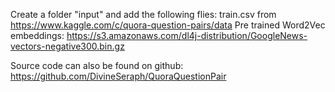 Create a folder "input" and add the following flies:
train.csv from https://www.kaggle.com/c/quora-question-pairs/data
Pre trained Word2Vec embeddings: https://s3.amazonaws.com/dl4j-distribution/GoogleNews-vectors-negative300.bin.gz

Source code can also be found on github: https://github.com/DivineSeraph/QuoraQuestionPair

